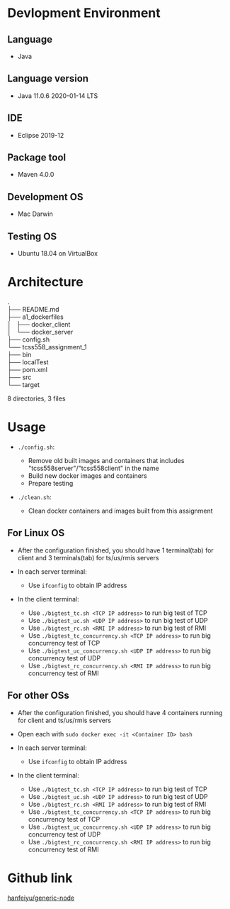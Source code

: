 # Devlopment Environment
## Language
  - Java

## Language version
  - Java 11.0.6 2020-01-14 LTS

## IDE
  - Eclipse 2019-12

## Package tool
  - Maven 4.0.0

## Development OS 
  - Mac Darwin

## Testing OS 
  - Ubuntu 18.04 on VirtualBox

# Architecture
.  
├── README.md  
├── a1_dockerfiles  
│   ├── docker_client  
│   └── docker_server  
├── config.sh  
└── tcss558_assignment_1  
    ├── bin  
    ├── localTest  
    ├── pom.xml  
    ├── src  
    └── target  

8 directories, 3 files  

# Usage
  - `./config.sh`: 
    - Remove old built images and containers that includes
        "tcss558server"/"tcss558client" in the name
    - Build new docker images and containers 
    - Prepare testing

  - `./clean.sh`: 
    - Clean docker containers and images built from this assignment

## For Linux OS
  - After the configuration finished, you should have 1 terminal(tab) for client
    and 3 terminals(tab) for ts/us/rmis servers

  - In each server terminal:
    - Use `ifconfig` to obtain IP address

  - In the client terminal:
    - Use `./bigtest_tc.sh <TCP IP address>` to run big test of TCP
    - Use `./bigtest_uc.sh <UDP IP address>` to run big test of UDP
    - Use `./bigtest_rc.sh <RMI IP address>` to run big test of RMI
    - Use `./bigtest_tc_concurrency.sh <TCP IP address>` to run big concurrency test of TCP
    - Use `./bigtest_uc_concurrency.sh <UDP IP address>` to run big concurrency test of UDP
    - Use `./bigtest_rc_concurrency.sh <RMI IP address>` to run big concurrency test of RMI

## For other OSs
  - After the configuration finished, you should have 4 containers running for
    client and ts/us/rmis servers

  - Open each with `sudo docker exec -it <Container ID> bash`

  - In each server terminal:
    - Use `ifconfig` to obtain IP address

  - In the client terminal:
    - Use `./bigtest_tc.sh <TCP IP address>` to run big test of TCP
    - Use `./bigtest_uc.sh <UDP IP address>` to run big test of UDP
    - Use `./bigtest_rc.sh <RMI IP address>` to run big test of RMI
    - Use `./bigtest_tc_concurrency.sh <TCP IP address>` to run big concurrency test of TCP
    - Use `./bigtest_uc_concurrency.sh <UDP IP address>` to run big concurrency test of UDP
    - Use `./bigtest_rc_concurrency.sh <RMI IP address>` to run big concurrency test of RMI

# Github link
[hanfeiyu/generic-node](https://github.com/hanfeiyu/genericNode)


